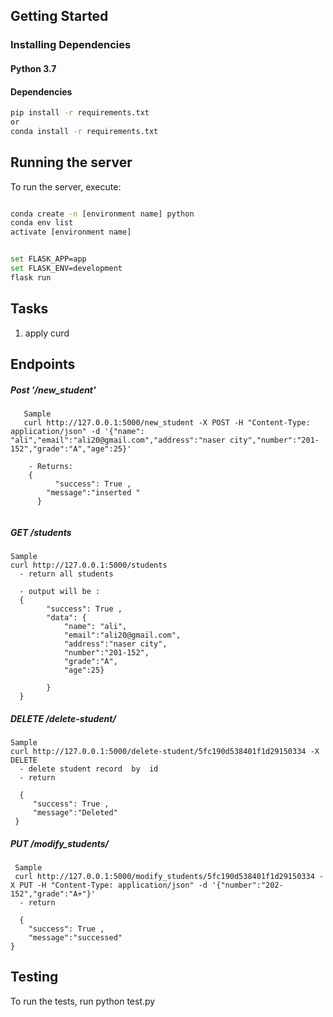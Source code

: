 
## Getting Started

### Installing Dependencies

#### Python 3.7


#### Dependencies


```bash
pip install -r requirements.txt
or
conda install -r requirements.txt
```

## Running the server

To run the server, execute:

```bash

conda create -n [environment name] python
conda env list
activate [environment name]


set FLASK_APP=app
set FLASK_ENV=development
flask run
```

## Tasks

1. apply curd 


## Endpoints 

#####  Post '/new_student'
```
   Sample
   curl http://127.0.0.1:5000/new_student -X POST -H "Content-Type: application/json" -d '{"name": "ali","email":"ali20@gmail.com","address":"naser city","number":"201-152","grade":"A","age":25}'

    - Returns: 
    {
          "success": True ,
        "message":"inserted "
      }


```

#####  GET /students
    Sample
    curl http://127.0.0.1:5000/students
      - return all students
      
      - output will be :
      {
            "success": True ,
            "data": {
                "name": "ali",
                "email":"ali20@gmail.com",
                "address":"naser city",
                "number":"201-152",
                "grade":"A",
                "age":25}

            }
      }





##### DELETE /delete-student/<id>

    Sample
    curl http://127.0.0.1:5000/delete-student/5fc190d538401f1d29150334 -X DELETE
      - delete student record  by  id 
      - return 
      
      {
         "success": True ,
         "message":"Deleted"  
     }

##### PUT /modify_students/<id>
     
     Sample
     curl http://127.0.0.1:5000/modify_students/5fc190d538401f1d29150334 -X PUT -H "Content-Type: application/json" -d '{"number":"202-152","grade":"A+"}'
      - return 
      
      {
        "success": True ,
        "message":"successed"     
    }
    
 
    
   

## Testing
To run the tests,
 run
python test.py
